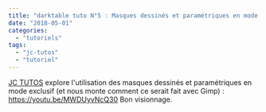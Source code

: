 ```yaml
---
title: "darktable tuto N°5 : Masques dessinés et paramétriques en mode exclusif"
date: "2018-05-01"
categories: 
  - "tutoriels"
tags: 
  - "jc-tutos"
  - "tutoriel"
---
```


[JC TUTOS](https://www.youtube.com/channel/UChkmJoz4r375C6F2eym99YQ) explore l'utilisation des masques dessinés et paramétriques en mode exclusif (et nous monte comment ce serait fait avec Gimp) : https://youtu.be/MWDUyvNcQ30 Bon visionnage.
